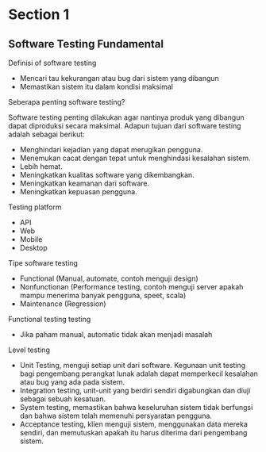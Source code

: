 # Section 1

## Software Testing Fundamental

Definisi of software testing
- Mencari tau kekurangan atau bug dari sistem yang dibangun
- Memastikan sistem itu dalam kondisi maksimal

Seberapa penting software testing? 

Software testing penting dilakukan agar nantinya produk yang dibangun dapat diproduksi secara maksimal. Adapun tujuan dari software testing adalah sebagai berikut:
- Menghindari kejadian yang dapat merugikan pengguna.
- Menemukan cacat dengan tepat untuk menghindasi kesalahan sistem.
- Lebih hemat.
- Meningkatkan kualitas software yang dikembangkan.
- Meningkatkan keamanan dari software.
- Meningkatkan kepuasan pengguna.

Testing platform
- API
- Web
- Mobile
- Desktop

Tipe software testing
- Functional (Manual, automate, contoh menguji design)
- Nonfunctionan (Performance testing, contoh menguji server apakah mampu menerima banyak pengguna, speet, scala)
- Maintenance (Regression)

Functional testing testing
- Jika paham manual, automatic tidak akan menjadi masalah

Level testing
- Unit Testing, menguji setiap unit dari software. Kegunaan unit testing bagi pengembang perangkat lunak adalah dapat memperkecil kesalahan atau bug yang ada pada sistem.
- Integration testing, unit-unit yang berdiri sendiri digabungkan dan diuji sebagai sebuah kesatuan.
- System testing, memastikan bahwa keseluruhan sistem tidak berfungsi dan bahwa sistem telah memenuhi persyaratan pengguna.
- Acceptance testing, klien menguji sistem, menggunakan data mereka sendiri, dan memutuskan apakah itu harus diterima dari pengembang sistem.
